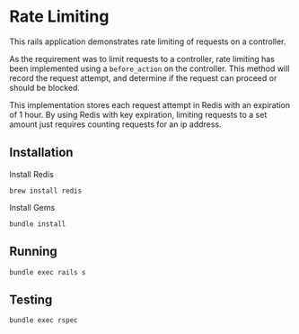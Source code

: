 # Rate Limiting

This rails application demonstrates rate limiting of requests on a controller.

As the requirement was to limit requests to a controller, rate limiting has been implemented using a ```before_action``` on the controller.
This method will record the request attempt, and determine if the request can proceed or should be blocked.

This implementation stores each request attempt in Redis with an expiration of 1 hour. By using Redis with key expiration, 
limiting requests to a set amount just requires counting requests for an ip address. 

## Installation
Install Redis
```
brew install redis
```

Install Gems
```
bundle install
```

## Running 
```
bundle exec rails s
```

## Testing
 ```
 bundle exec rspec 
 ```

